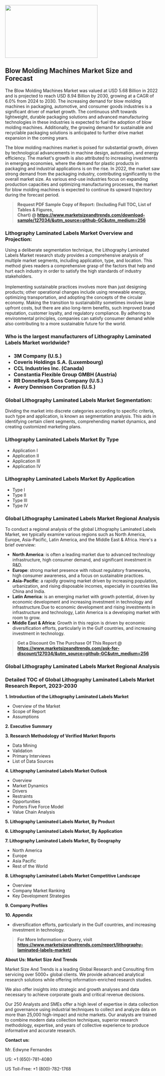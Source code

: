 <p><img class="alignnone size-medium wp-image-20088" src="https://ffe5etoiles.com/wp-content/uploads/2024/12/MST1-300x171.png" alt="" width="300" height="171" /></p><h2>Blow Molding Machines Market Size and Forecast</h2><p>The Blow Molding Machines Market was valued at USD 5.68 Billion in 2022 and is projected to reach USD 8.94 Billion by 2030, growing at a CAGR of 6.0% from 2024 to 2030. The increasing demand for blow molding machines in packaging, automotive, and consumer goods industries is a significant driver of market growth. The continuous shift towards lightweight, durable packaging solutions and advanced manufacturing technologies in these industries is expected to fuel the adoption of blow molding machines. Additionally, the growing demand for sustainable and recyclable packaging solutions is anticipated to further drive market expansion in the coming years.</p><p>The blow molding machines market is poised for substantial growth, driven by technological advancements in machine design, automation, and energy efficiency. The market's growth is also attributed to increasing investments in emerging economies, where the demand for plastic products in packaging and industrial applications is on the rise. In 2022, the market saw strong demand from the packaging industry, contributing significantly to the overall market size. As various end-use industries focus on expanding production capacities and optimizing manufacturing processes, the market for blow molding machines is expected to continue its upward trajectory during the forecast period.</p></p><blockquote id="" class=""><strong>Request PDF Sample Copy of Report: (Including Full TOC, List of Tables &amp; Figures, Chart)&nbsp;@&nbsp;<strong><a href="https://www.marketsizeandtrends.com/download-sample/127034/&utm_source=github-GC&utm_medium=256" target="_blank">https://www.marketsizeandtrends.com/download-sample/127034/&utm_source=github-GC&utm_medium=256</a></strong></strong></blockquote><h3 id="" class="">Lithography Laminated Labels Market&nbsp;Overview and Projection:</h3><p id="" class="">Using a deliberate segmentation technique, the Lithography Laminated Labels Market research study provides a comprehensive analysis of multiple market segments, including application, type, and location. This method gives readers a comprehensive grasp of the factors that help and hurt each industry in order to satisfy the high standards of industry stakeholders. <br /> <br />Implementing sustainable practices involves more than just designing products; other operational changes include using renewable energy, optimizing transportation, and adopting the concepts of the circular economy. Making the transition to sustainability sometimes involves large upfront costs, but there are also long-term benefits, such improved brand reputation, customer loyalty, and regulatory compliance. By adhering to environmental principles, companies can satisfy consumer demand while also contributing to a more sustainable future for the world.</p><h3 id="" class="">Who is the largest manufacturers of&nbsp;Lithography Laminated Labels Market worldwide?</h3><h3 class=""><p><ul><li>3M Company (U.S.) </li><li> Coveris Holdings S.A. (Luxembourg) </li><li> CCL Industries Inc. (Canada) </li><li> Constantia Flexible Group GMBH (Austria) </li><li> RR Donnelley& Sons Company (U.S.) </li><li> Avery Dennison Corpration (U.S.)</li></ul></p></h3><h3 id="" class="">Global&nbsp;Lithography Laminated Labels Market Segmentation:</h3><p id="" class="">Dividing the market into discrete categories according to specific criteria, such type and application, is known as segmentation analysis. This aids in identifying certain client segments, comprehending market dynamics, and creating customized marketing plans.</p><h3 id="" class="">Lithography Laminated Labels Market&nbsp;By Type</h3><p><p><ul><li>Application I</li><li> Application II</li><li> Application III</li><li> Application IV</p></li></ul></p></p><h3 id="" class="">Lithography Laminated Labels Market&nbsp;By Application</h3><p class=""><p><ul><li>Type I</li><li> Type II</li><li> Type III</li><li> Type IV</li></ul></p></p><h3 id="" class="">Global Lithography Laminated Labels Market Regional Analysis</h3><p id="" class="">To conduct a regional analysis of the global Lithography Laminated Labels Market, we typically examine various regions such as North America, Europe, Asia-Pacific, Latin America, and the Middle East &amp; Africa. Here's a brief overview:</p><ul><li><strong>North America</strong>: is often a leading market due to advanced technology infrastructure, high consumer demand, and significant investment in R&amp;D.</li><li><strong>Europe</strong>: strong market presence with robust regulatory frameworks, high consumer awareness, and a focus on sustainable practices.</li><li><strong>Asia-Pacific</strong>: a rapidly growing market driven by increasing population, urbanization, and rising disposable incomes, especially in countries like China and India.</li><li><strong>Latin America</strong>: is an emerging market with growth potential, driven by economic development and increasing investment in technology and infrastructure.Due to economic development and rising investments in infrastructure and technology, Latin America is a developing market with room to grow.</li><li><strong>Middle East &amp; Africa</strong>: Growth in this region is driven by economic diversification efforts, particularly in the Gulf countries, and increasing investment in technology.</li></ul><blockquote id="" class=""><strong>Get a Discount On The Purchase Of This Report @ <strong><a href="https://www.marketsizeandtrends.com/ask-for-discount/127034/&utm_source=github-GC&utm_medium=256" target="_blank">https://www.marketsizeandtrends.com/ask-for-discount/127034/&utm_source=github-GC&utm_medium=256</a></strong></strong></blockquote><h3 id="" class="">Global Lithography Laminated Labels Market Regional Analysis</h3><h3 id="" class="">Detailed TOC of Global Lithography Laminated Labels Market Research Report, 2023-2030</h3><p id="" class=""><strong>1. Introduction of the Lithography Laminated Labels Market</strong></p><ul><li>Overview of the Market</li><li>Scope of Report</li><li>Assumptions</li></ul><p id="" class=""><strong>2. Executive Summary</strong></p><p id="" class=""><strong>3. Research Methodology of Verified Market Reports</strong></p><ul><li>Data Mining</li><li>Validation</li><li>Primary Interviews</li><li>List of Data Sources</li></ul><p id="" class=""><strong>4. Lithography Laminated Labels Market Outlook</strong></p><ul><li>Overview</li><li>Market Dynamics</li><li>Drivers</li><li>Restraints</li><li>Opportunities</li><li>Porters Five Force Model</li><li>Value Chain Analysis</li></ul><p id="" class=""><strong>5. Lithography Laminated Labels Market, By Product</strong></p><p id="" class=""><strong>6. Lithography Laminated Labels Market, By Application</strong></p><p id="" class=""><strong>7. Lithography Laminated Labels Market, By Geography</strong></p><ul><li>North America</li><li>Europe</li><li>Asia Pacific</li><li>Rest of the World</li></ul><p id="" class=""><strong>8. Lithography Laminated Labels Market Competitive Landscape</strong></p><ul><li>Overview</li><li>Company Market Ranking</li><li>Key Development Strategies</li></ul><p id="" class=""><strong>9. Company Profiles</strong></p><p id="" class=""><strong>10. Appendix</strong></p><ul><li>diversification efforts, particularly in the Gulf countries, and increasing investment in technology.</li></ul><blockquote id="" class=""><strong>For More Information or Query, visit <strong><strong><a href="https://www.marketsizeandtrends.com/report/lithography-laminated-labels-market/" target="_blank">https://www.marketsizeandtrends.com/report/lithography-laminated-labels-market/</a></strong></strong></strong></blockquote><p id="" class=""><strong>About Us: Market Size And Trends</strong></p><p id="" class="">Market Size And Trends is a leading Global Research and Consulting firm servicing over 5000+ global clients. We provide advanced analytical research solutions while offering information-enriched research studies.</p><p id="" class="">We also offer insights into strategic and growth analyses and data necessary to achieve corporate goals and critical revenue decisions.</p><p id="" class="">Our 250 Analysts and SMEs offer a high level of expertise in data collection and governance using industrial techniques to collect and analyze data on more than 25,000 high-impact and niche markets. Our analysts are trained to combine modern data collection techniques, superior research methodology, expertise, and years of collective experience to produce informative and accurate research.</p><p id="" class=""><strong>Contact us:</strong></p><p id="" class="">Mr. Edwyne Fernandes</p><p id="" class="">US: +1 (650)-781-4080</p><p id="" class="">US Toll-Free: +1 (800)-782-1768</p>
